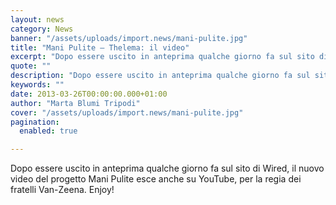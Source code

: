 ```yaml
---
layout: news
category: News
banner: "/assets/uploads/import.news/mani-pulite.jpg"
title: "Mani Pulite – Thelema: il video"
excerpt: "Dopo essere uscito in anteprima qualche giorno fa sul sito di Wired, il nuovo video del progetto Mani Pulite esce anche su YouTube, per la regia dei fratelli Van-Zeena. Enjoy!  "
quote: ""
description: "Dopo essere uscito in anteprima qualche giorno fa sul sito di Wired, il nuovo video del progetto Mani Pulite esce anche su YouTube, per la regia dei fratelli Van-Zeena. Enjoy!  "
keywords: ""
date: 2013-03-26T00:00:00.000+01:00
author: "Marta Blumi Tripodi"
cover: "/assets/uploads/import.news/mani-pulite.jpg"
pagination:
  enabled: true

---
```


Dopo essere uscito in anteprima qualche giorno fa sul sito di Wired, il nuovo video del progetto Mani Pulite esce anche su YouTube, per la regia dei fratelli Van-Zeena. Enjoy!

  